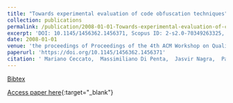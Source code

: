 ```yaml
---
title: "Towards experimental evaluation of code obfuscation techniques"
collection: publications
permalink: /publication/2008-01-01-Towards-experimental-evaluation-of-code-obfuscation-techniques
excerpt: 'DOI: 10.1145/1456362.1456371, Scopus ID: 2-s2.0-70349263325, Cited by: 21'
date: 2008-01-01
venue: 'the proceedings of Proceedings of the 4th ACM Workshop on Quality of Protection, QoP 2008, Alexandria, VA, USA, October 27, 2008'
paperurl: 'https://doi.org/10.1145/1456362.1456371'
citation: ' Mariano Ceccato,  Massimiliano Di Penta,  Jasvir Nagra,  Paolo Falcarin,  Filippo Ricca,  Marco Torchiano,  Paolo Tonella, &quot;Towards experimental evaluation of code obfuscation techniques.&quot; the proceedings of Proceedings of the 4th ACM Workshop on Quality of Protection, QoP 2008, Alexandria, VA, USA, October 27, 2008, 2008.'
---
```

[Bibtex](https://dblp.org/rec/bib/conf/ccs/CeccatoPNFRTT08)

[Access paper here](https://doi.org/10.1145/1456362.1456371){:target="_blank"}
